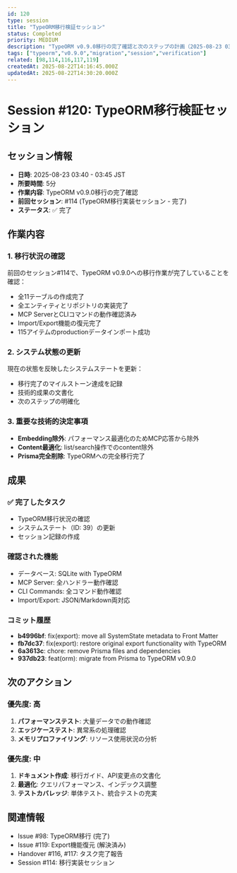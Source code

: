 ```yaml
---
id: 120
type: session
title: "TypeORM移行検証セッション"
status: Completed
priority: MEDIUM
description: "TypeORM v0.9.0移行の完了確認と次のステップの計画（2025-08-23 03:40 - 03:45 JST）"
tags: ["typeorm","v0.9.0","migration","session","verification"]
related: [98,114,116,117,119]
createdAt: 2025-08-22T14:16:45.000Z
updatedAt: 2025-08-22T14:30:20.000Z
---
```


# Session #120: TypeORM移行検証セッション

## セッション情報
- **日時**: 2025-08-23 03:40 - 03:45 JST
- **所要時間**: 5分
- **作業内容**: TypeORM v0.9.0移行の完了確認
- **前回セッション**: #114 (TypeORM移行実装セッション - 完了)
- **ステータス**: ✅ 完了

## 作業内容

### 1. 移行状況の確認
前回のセッション#114で、TypeORM v0.9.0への移行作業が完了していることを確認：
- 全11テーブルの作成完了
- 全エンティティとリポジトリの実装完了
- MCP ServerとCLIコマンドの動作確認済み
- Import/Export機能の復元完了
- 115アイテムのproductionデータインポート成功

### 2. システム状態の更新
現在の状態を反映したシステムステートを更新：
- 移行完了のマイルストーン達成を記録
- 技術的成果の文書化
- 次のステップの明確化

### 3. 重要な技術的決定事項
- **Embedding除外**: パフォーマンス最適化のためMCP応答から除外
- **Content最適化**: list/search操作でのcontent除外
- **Prisma完全削除**: TypeORMへの完全移行完了

## 成果

### ✅ 完了したタスク
- TypeORM移行状況の確認
- システムステート（ID: 39）の更新
- セッション記録の作成

### 確認された機能
- データベース: SQLite with TypeORM
- MCP Server: 全ハンドラー動作確認
- CLI Commands: 全コマンド動作確認
- Import/Export: JSON/Markdown両対応

### コミット履歴
- **b4996bf**: fix(export): move all SystemState metadata to Front Matter
- **fb7dc37**: fix(export): restore original export functionality with TypeORM
- **6a3613c**: chore: remove Prisma files and dependencies
- **937db23**: feat(orm): migrate from Prisma to TypeORM v0.9.0

## 次のアクション

### 優先度: 高
1. **パフォーマンステスト**: 大量データでの動作確認
2. **エッジケーステスト**: 異常系の処理確認
3. **メモリプロファイリング**: リソース使用状況の分析

### 優先度: 中
1. **ドキュメント作成**: 移行ガイド、API変更点の文書化
2. **最適化**: クエリパフォーマンス、インデックス調整
3. **テストカバレッジ**: 単体テスト、統合テストの充実

## 関連情報
- Issue #98: TypeORM移行 (完了)
- Issue #119: Export機能復元 (解決済み)
- Handover #116, #117: タスク完了報告
- Session #114: 移行実装セッション